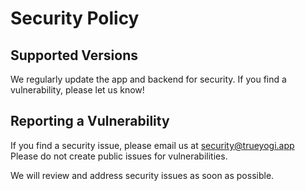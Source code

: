 # Security Policy

## Supported Versions

We regularly update the app and backend for security. If you find a vulnerability, please let us know!

## Reporting a Vulnerability

If you find a security issue, please email us at security@trueyogi.app  
Please do not create public issues for vulnerabilities.

We will review and address security issues as soon as possible.
